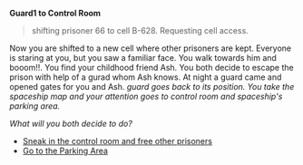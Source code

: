 **Guard1 to Control Room**
> shifting prisoner 66 to cell B-628. Requesting cell access.

Now you are shifted to a new cell where other prisoners are kept. 
Everyone is staring at you, but you saw a familiar face. You walk towards him and booom!!. You find your childhood friend Ash. You both decide to escape the prison with help of a gurad whom Ash knows. 
At night a guard came and opened gates for you and Ash.
*guard goes back to its position. You take the spaceship map and your attention goes to control room and spaceship's parking area.*

*What will you both decide to do?*

- [Sneak in the control room and free other prisoners](1-B1.md)
- [Go to the Parking Area](1-B2.md)


